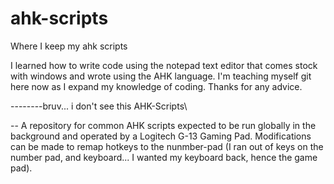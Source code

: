 # ahk-scripts
Where I keep my ahk scripts


I learned how to write code using the notepad text editor that comes stock with windows and wrote using the AHK language.
I'm teaching myself git here now as I expand my knowledge of coding.
Thanks for any advice.


--------bruv... i don't see this
AHK-Scripts\

--
A repository for common AHK scripts expected to be run globally in the background and operated by a Logitech G-13 Gaming Pad.
Modifications can be made to remap hotkeys to the nunmber-pad (I ran out of keys on the number pad, and keyboard... I wanted my keyboard back, hence the game pad).
